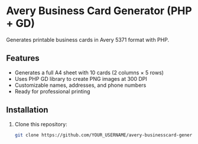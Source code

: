 # Avery Business Card Generator (PHP + GD)

Generates printable business cards in Avery 5371 format with PHP.

## Features

- Generates a full A4 sheet with 10 cards (2 columns × 5 rows)
- Uses PHP GD library to create PNG images at 300 DPI
- Customizable names, addresses, and phone numbers
- Ready for professional printing

## Installation

1. Clone this repository:
   ```bash
   git clone https://github.com/YOUR_USERNAME/avery-businesscard-generator.git
